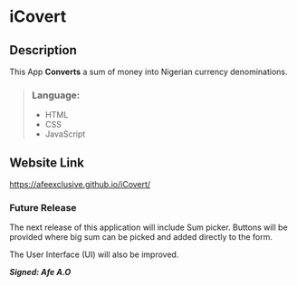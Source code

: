 # iCovert
## Description
This App **Converts** a sum of money into Nigerian currency denominations.

>### Language:
>
> - HTML
> - CSS
> - JavaScript

## Website Link
https://afeexclusive.github.io/iCovert/

### Future Release
The next release of this application will include Sum picker. Buttons will be provided where big sum can be picked and added directly to the form.

The User Interface (UI) will also be improved.

**_Signed: Afe A.O_**

